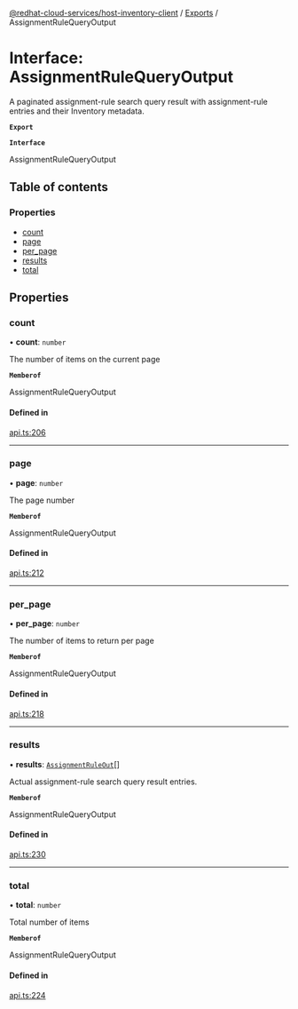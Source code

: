 [@redhat-cloud-services/host-inventory-client](../README.md) / [Exports](../modules.md) / AssignmentRuleQueryOutput

# Interface: AssignmentRuleQueryOutput

A paginated assignment-rule search query result with assignment-rule entries and their Inventory metadata.

**`Export`**

**`Interface`**

AssignmentRuleQueryOutput

## Table of contents

### Properties

- [count](AssignmentRuleQueryOutput.md#count)
- [page](AssignmentRuleQueryOutput.md#page)
- [per\_page](AssignmentRuleQueryOutput.md#per_page)
- [results](AssignmentRuleQueryOutput.md#results)
- [total](AssignmentRuleQueryOutput.md#total)

## Properties

### count

• **count**: `number`

The number of items on the current page

**`Memberof`**

AssignmentRuleQueryOutput

#### Defined in

[api.ts:206](https://github.com/RedHatInsights/javascript-clients/blob/master/packages/host-inventory/api.ts#L206)

___

### page

• **page**: `number`

The page number

**`Memberof`**

AssignmentRuleQueryOutput

#### Defined in

[api.ts:212](https://github.com/RedHatInsights/javascript-clients/blob/master/packages/host-inventory/api.ts#L212)

___

### per\_page

• **per\_page**: `number`

The number of items to return per page

**`Memberof`**

AssignmentRuleQueryOutput

#### Defined in

[api.ts:218](https://github.com/RedHatInsights/javascript-clients/blob/master/packages/host-inventory/api.ts#L218)

___

### results

• **results**: [`AssignmentRuleOut`](AssignmentRuleOut.md)[]

Actual assignment-rule search query result entries.

**`Memberof`**

AssignmentRuleQueryOutput

#### Defined in

[api.ts:230](https://github.com/RedHatInsights/javascript-clients/blob/master/packages/host-inventory/api.ts#L230)

___

### total

• **total**: `number`

Total number of items

**`Memberof`**

AssignmentRuleQueryOutput

#### Defined in

[api.ts:224](https://github.com/RedHatInsights/javascript-clients/blob/master/packages/host-inventory/api.ts#L224)
